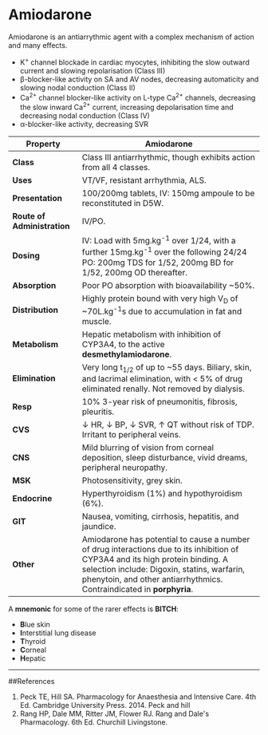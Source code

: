 # Amiodarone

Amiodarone is an antiarrythmic agent with a complex mechanism of action and many effects.
* K<sup>+</sup> channel blockade in cardiac myocytes, inhibiting the slow outward current and slowing repolarisation (Class III)
* β-blocker-like activity on SA and AV nodes, decreasing automaticity and slowing nodal conduction (Class II)
* Ca<sup>2+</sup> channel blocker-like activity on L-type Ca<sup>2+</sup> channels, decreasing the slow inward Ca<sup>2+</sup> current, increasing depolarisation time and decreasing nodal conduction (Class IV)
* α-blocker-like activity, decreasing SVR

|Property|Amiodarone|
|--|--|
|**Class**|Class III antiarrhythmic, though exhibits action from all 4 classes.|
|**Uses**|VT/VF, resistant arrhythmia, ALS.|
|**Presentation**|100/200mg tablets, IV: 150mg ampoule to be reconstituted in D5W.|
|**Route of Administration**|IV/PO.|
|**Dosing**|IV: Load with 5mg.kg<sup>-1</sup> over 1/24, with a further 15mg.kg<sup>-1</sup> over the following 24/24  PO: 200mg TDS for 1/52, 200mg BD for 1/52, 200mg OD thereafter.|
|**Absorption**|Poor PO absorption with bioavailability ~50%.|
|**Distribution**|Highly protein bound with very high V<sub>D</sub> of ~70L.kg<sup>-1</sup>s due to accumulation in fat and muscle.|
|**Metabolism**|Hepatic metabolism with inhibition of CYP3A4, to the active **desmethylamiodarone**.|
|**Elimination**|Very long t<sub>1/2</sub> of up to ~55 days. Biliary, skin, and lacrimal elimination, with < 5% of drug eliminated renally. Not removed by dialysis.|
|**Resp**|10% 3-year risk of pneumonitis, fibrosis, pleuritis.|
|**CVS**|↓ HR, ↓ BP, ↓ SVR, ↑ QT without risk of TDP. Irritant to peripheral veins.|
|**CNS**|Mild blurring of vision from corneal deposition, sleep disturbance, vivid dreams, peripheral neuropathy.|
|**MSK**|Photosensitivity, grey skin.|
|**Endocrine**|Hyperthyroidism (1%) and hypothyroidism (6%).|
|**GIT**|Nausea, vomiting, cirrhosis, hepatitis, and jaundice.|
|**Other**|Amiodarone has potential to cause a number of drug interactions due to its inhibition of CYP3A4 and its high protein binding. A selection include: Digoxin, statins, warfarin, phenytoin, and other antiarrhythmics. <br> Contraindicated in **porphyria**.

A **mnemonic** for some of the rarer effects is **BITCH**:
* **B**lue skin
* **I**nterstitial lung disease
* **T**hyroid
* **C**orneal
* **H**epatic
---
##References
1. Peck TE, Hill SA. Pharmacology for Anaesthesia and Intensive Care. 4th Ed. Cambridge University Press. 2014. Peck and hill
2. Rang HP, Dale MM, Ritter JM, Flower RJ. Rang and Dale's Pharmacology. 6th Ed. Churchill Livingstone.